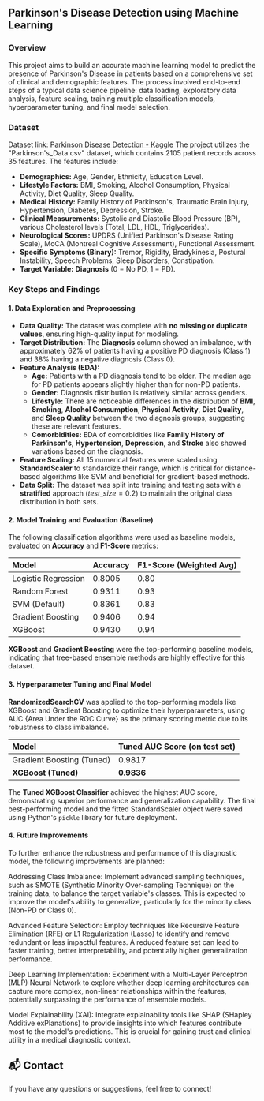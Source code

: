 ## Parkinson's Disease Detection using Machine Learning

### Overview

This project aims to build an accurate machine learning model to predict the presence of Parkinson's Disease in patients based on a comprehensive set of clinical and demographic features. The process involved end-to-end steps of a typical data science pipeline: data loading, exploratory data analysis, feature scaling, training multiple classification models, hyperparameter tuning, and final model selection.

### Dataset

Dataset link: [Parkinson Disease Detection - Kaggle](https://www.kaggle.com/datasets/rabieelkharoua/parkinsons-disease-dataset-analysis/data)
The project utilizes the "Parkinson's_Data.csv" dataset, which contains 2105 patient records across 35 features. The features include:
* **Demographics:** Age, Gender, Ethnicity, Education Level.
* **Lifestyle Factors:** $\text{BMI}$, Smoking, Alcohol Consumption, Physical Activity, Diet Quality, Sleep Quality.
* **Medical History:** Family History of Parkinson's, Traumatic Brain Injury, Hypertension, Diabetes, Depression, Stroke.
* **Clinical Measurements:** Systolic and Diastolic Blood Pressure ($\text{BP}$), various Cholesterol levels ($\text{Total}$, $\text{LDL}$, $\text{HDL}$, $\text{Triglycerides}$).
* **Neurological Scores:** $\text{UPDRS}$ (Unified Parkinson's Disease Rating Scale), $\text{MoCA}$ (Montreal Cognitive Assessment), Functional Assessment.
* **Specific Symptoms (Binary):** Tremor, Rigidity, Bradykinesia, Postural Instability, Speech Problems, Sleep Disorders, Constipation.
* **Target Variable:** **Diagnosis** (0 = No $\text{PD}$, 1 = $\text{PD}$).

### Key Steps and Findings

#### 1. Data Exploration and Preprocessing
* **Data Quality:** The dataset was complete with **no missing or duplicate values**, ensuring high-quality input for modeling.
* **Target Distribution:** The **Diagnosis** column showed an imbalance, with approximately 62% of patients having a positive $\text{PD}$ diagnosis (Class 1) and 38% having a negative diagnosis (Class 0).
* **Feature Analysis ($\text{EDA}$):**
    * **Age:** Patients with a $\text{PD}$ diagnosis tend to be older. The median age for $\text{PD}$ patients appears slightly higher than for non-$\text{PD}$ patients.
    * **Gender:** Diagnosis distribution is relatively similar across genders.
    * **Lifestyle:** There are noticeable differences in the distribution of **BMI**, **Smoking**, **Alcohol Consumption**, **Physical Activity**, **Diet Quality**, and **Sleep Quality** between the two diagnosis groups, suggesting these are relevant features.
    * **Comorbidities:** $\text{EDA}$ of comorbidities like **Family History of Parkinson's**, **Hypertension**, **Depression**, and **Stroke** also showed variations based on the diagnosis.
* **Feature Scaling:** All 15 numerical features were scaled using **StandardScaler** to standardize their range, which is critical for distance-based algorithms like $\text{SVM}$ and beneficial for gradient-based methods.
* **Data Split:** The dataset was split into training and testing sets with a **stratified** approach ($test\_size=0.2$) to maintain the original class distribution in both sets.

#### 2. Model Training and Evaluation (Baseline)
The following classification algorithms were used as baseline models, evaluated on **Accuracy** and **$\text{F1}$-Score** metrics:

| Model | Accuracy | F1-Score (Weighted Avg) |
| :--- | :--- | :--- |
| Logistic Regression | $0.8005$ | $0.80$ |
| Random Forest | $0.9311$ | $0.93$ |
| $\text{SVM}$ (Default) | $0.8361$ | $0.83$ |
| Gradient Boosting | $0.9406$ | $0.94$ |
| $\text{XGBoost}$ | $0.9430$ | $0.94$ |

**XGBoost** and **Gradient Boosting** were the top-performing baseline models, indicating that tree-based ensemble methods are highly effective for this dataset.

#### 3. Hyperparameter Tuning and Final Model

**RandomizedSearchCV** was applied to the top-performing models like XGBoost and Gradient Boosting to optimize their hyperparameters, using AUC {Area Under the ROC Curve} as the primary scoring metric due to its robustness to class imbalance.

| Model | Tuned $\text{AUC}$ Score (on test set) |
| :--- | :--- |
| Gradient Boosting (Tuned) | $0.9817$ |
| **XGBoost (Tuned)** | **$0.9836$** |

The **Tuned XGBoost Classifier** achieved the highest $\text{AUC}$ score, demonstrating superior performance and generalization capability. The final best-performing model and the fitted StandardScaler object were saved using Python's `pickle` library for future deployment.

#### 4. Future Improvements
To further enhance the robustness and performance of this diagnostic model, the following improvements are planned:

Addressing Class Imbalance: Implement advanced sampling techniques, such as SMOTE (Synthetic Minority Over-sampling Technique) on the training data, to balance the target variable's classes. This is expected to improve the model's ability to generalize, particularly for the minority class (Non-PD or Class 0).

Advanced Feature Selection: Employ techniques like Recursive Feature Elimination (RFE) or L1 Regularization (Lasso) to identify and remove redundant or less impactful features. A reduced feature set can lead to faster training, better interpretability, and potentially higher generalization performance.

Deep Learning Implementation: Experiment with a Multi-Layer Perceptron (MLP) Neural Network to explore whether deep learning architectures can capture more complex, non-linear relationships within the features, potentially surpassing the performance of ensemble models.

Model Explainability (XAI): Integrate explainability tools like SHAP (SHapley Additive exPlanations) to provide insights into which features contribute most to the model's predictions. This is crucial for gaining trust and clinical utility in a medical diagnostic context.

## 📬 Contact

If you have any questions or suggestions, feel free to connect!

